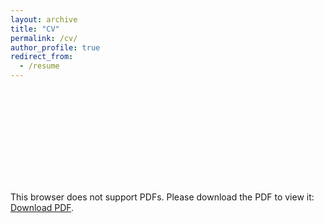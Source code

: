 ```yaml
---
layout: archive
title: "CV"
permalink: /cv/
author_profile: true
redirect_from:
  - /resume
---
```


<object data="https://lijingwang.github.io/files/Lijing_CV_Mar2022.pdf" type="application/pdf" width="750px" height="750px">
    <embed src="https://lijingwang.github.io/files/Lijing_CV_Mar2022.pdf" type="application/pdf">
        <p>This browser does not support PDFs. Please download the PDF to view it: <a href="https://lijingwang.github.io/files/Lijing_CV_Dec2021.pdf">Download PDF</a>.</p>
    </embed>
</object>